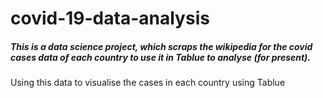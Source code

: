 <h1>covid-19-data-analysis</h1>
<h5>This is a data science project, which scraps the wikipedia for the covid cases data of each country to use it in Tablue to analyse (for present).</h5>

<p>Using this data to visualise the cases in each country using Tablue</p>
